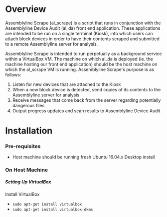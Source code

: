 # Overview

Assemblyline Scrape (al_scrape) is a script that runs in conjunction with the Assemblyline Device Audit (al_da) 
front end application. These applications are intended to be run on a single terminal (Kiosk), into which users can
attach block devices in order to have their contents scraped and submitted to a remote Assemblyline server for 
analysis.

Assemblyline Scrape is intended to run perpetually as a background service within a VirtualBox VM. The machine on which
al_da is deployed (ie. the machine hosting our front end application) should be the host machine on which the al_scrape
VM is running. Assemblyline Scrape's purpose is as follows:

1. Listen for new devices that are attached to the Kiosk
2. When a new block device is detected, send copies of its contents to the Assemblyline server for analysis
3. Receive messages that come back from the server regarding potentially dangerous files
4. Output progress updates and scan results to Assemblyline Device Audit

# Installation

### Pre-requisites

- Host machine should be running fresh Ubuntu 16.04.x Desktop install

### On Host Machine

##### Setting Up VirtualBox

Install VirtualBox

- `sudo apt-get install virtualbox`
- `sudo apt-get install virtualbox-dkms`
